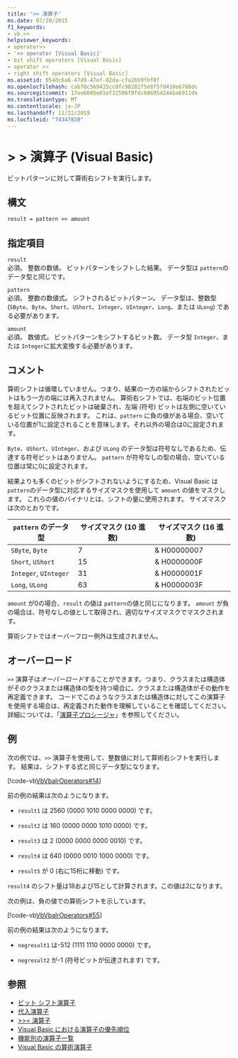 ```yaml
---
title: '>> 演算子'
ms.date: 07/20/2015
f1_keywords:
- vb.>>
helpviewer_keywords:
- operator>>
- '>> operator [Visual Basic]'
- bit shift operators [Visual Basic]
- operator >>
- right shift operators [Visual Basic]
ms.assetid: 054dc6a6-47d9-47ef-82da-cfa2b59fbf8f
ms.openlocfilehash: cabf8c569435cc0fc98282f5e8f5fd410e6708dc
ms.sourcegitcommit: 17ee6605e01ef32506f8fdc686954244ba6911de
ms.translationtype: MT
ms.contentlocale: ja-JP
ms.lasthandoff: 11/22/2019
ms.locfileid: "74347820"
---
```

# <a name="-operator-visual-basic"></a>> > 演算子 (Visual Basic)
ビットパターンに対して算術右シフトを実行します。  
  
## <a name="syntax"></a>構文  
  
```vb  
result = pattern >> amount  
```  
  
## <a name="parts"></a>指定項目  
 `result`  
 必須。 整数の数値。 ビットパターンをシフトした結果。 データ型は `pattern`のデータ型と同じです。  
  
 `pattern`  
 必須。 整数の数値式。 シフトされるビットパターン。 データ型は、整数型 (`SByte`、`Byte`、`Short`、`UShort`、`Integer`、`UInteger`、`Long`、または `ULong`) である必要があります。  
  
 `amount`  
 必須。 数値式。 ビットパターンをシフトするビット数。 データ型 `Integer`、または `Integer`に拡大変換する必要があります。  
  
## <a name="remarks"></a>コメント  
 算術シフトは循環していません。つまり、結果の一方の端からシフトされたビットはもう一方の端には再入されません。 算術右シフトでは、右端のビット位置を超えてシフトされたビットは破棄され、左端 (符号) ビットは左側に空いているビット位置に反映されます。 これは、`pattern` に負の値がある場合、空いている位置が1に設定されることを意味します。それ以外の場合は0に設定されます。  
  
 `Byte`、`UShort`、`UInteger`、および `ULong` のデータ型は符号なしであるため、伝達する符号ビットはありません。 `pattern` が符号なしの型の場合、空いている位置は常に0に設定されます。  
  
 結果よりも多くのビットがシフトされないようにするため、Visual Basic は `pattern`のデータ型に対応するサイズマスクを使用して `amount` の値をマスクします。 これらの値のバイナリとは、シフトの量に使用されます。 サイズマスクは次のとおりです。  
  
|`pattern` のデータ型|サイズマスク (10 進数)|サイズマスク (16 進数)|  
|----------------------------|---------------------------|-------------------------------|  
|`SByte`, `Byte`|7|& H00000007|  
|`Short`, `UShort`|15|& H0000000F|  
|`Integer`, `UInteger`|31|& H0000001F|  
|`Long`, `ULong`|63|& H0000003F|  
  
 `amount` が0の場合、`result` の値は `pattern`の値と同じになります。 `amount` が負の場合は、符号なしの値として取得され、適切なサイズマスクでマスクされます。  
  
 算術シフトではオーバーフロー例外は生成されません。  
  
## <a name="overloading"></a>オーバーロード  
 `>>` 演算子は*オーバーロード*することができます。つまり、クラスまたは構造体がそのクラスまたは構造体の型を持つ場合に、クラスまたは構造体がその動作を再定義できます。 コードでこのようなクラスまたは構造体に対してこの演算子を使用する場合は、再定義された動作を理解していることを確認してください。 詳細については、「[演算子プロシージャ](../../../visual-basic/programming-guide/language-features/procedures/operator-procedures.md)」を参照してください。  
  
## <a name="example"></a>例  
 次の例では、`>>` 演算子を使用して、整数値に対して算術右シフトを実行します。 結果は、シフトする式と同じデータ型になります。  
  
 [!code-vb[VbVbalrOperators#14](~/samples/snippets/visualbasic/VS_Snippets_VBCSharp/VbVbalrOperators/VB/Class1.vb#14)]  
  
 前の例の結果は次のようになります。  
  
- `result1` は 2560 (0000 1010 0000 0000) です。  
  
- `result2` は 160 (0000 0000 1010 0000) です。  
  
- `result3` は 2 (0000 0000 0000 0010) です。  
  
- `result4` は 640 (0000 0010 1000 0000) です。  
  
- `result5` が 0 (右に15桁に移動) です。  
  
 `result4` のシフト量は18および15として計算されます。この値は2になります。  
  
 次の例は、負の値での算術シフトを示しています。  
  
 [!code-vb[VbVbalrOperators#55](~/samples/snippets/visualbasic/VS_Snippets_VBCSharp/VbVbalrOperators/VB/Class1.vb#55)]  
  
 前の例の結果は次のようになります。  
  
- `negresult1` は-512 (1111 1110 0000 0000) です。  
  
- `negresult2` が-1 (符号ビットが伝達されます) です。  
  
## <a name="see-also"></a>参照

- [ビット シフト演算子](../../../visual-basic/language-reference/operators/bit-shift-operators.md)
- [代入演算子](../../../visual-basic/language-reference/operators/assignment-operators.md)
- [>>= 演算子](../../../visual-basic/language-reference/operators/right-shift-assignment-operator.md)
- [Visual Basic における演算子の優先順位](../../../visual-basic/language-reference/operators/operator-precedence.md)
- [機能別の演算子一覧](../../../visual-basic/language-reference/operators/operators-listed-by-functionality.md)
- [Visual Basic の算術演算子](../../../visual-basic/programming-guide/language-features/operators-and-expressions/arithmetic-operators.md)

